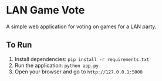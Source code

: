 # LAN Game Vote

A simple web application for voting on games for a LAN party.

## To Run

1.  Install dependencies: `pip install -r requirements.txt`
2.  Run the application: `python app.py`
3.  Open your browser and go to `http://127.0.0.1:5000`
